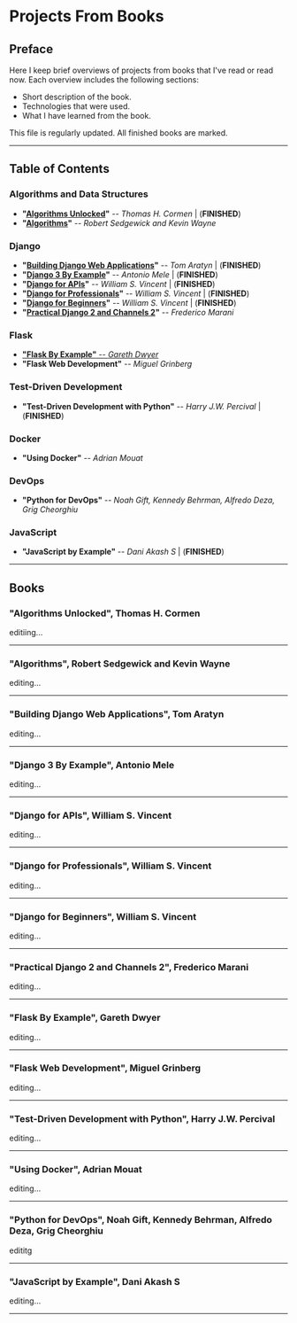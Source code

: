 # Projects From Books #

## Preface ##
Here I keep brief overviews of projects from books that I've read or read now.
Each overview includes the following sections:
* Short description of the book.
* Technologies that were used.
* What I have learned from the book.

This file is regularly updated. All finished books are marked.

- - -

## Table of Contents ##

### Algorithms and Data Structures ###
* __"[Algorithms Unlocked](#user-content-algorithms-unlocked-thomas-h-cormen)"__ -- _Thomas H. Cormen_ | (**FINISHED**)
* __"[Algorithms](#user-content-algorithms-robert-sedgewick-and-kevin-wayne)"__ -- _Robert Sedgewick and Kevin Wayne_

### Django ###
* __"[Building Django Web Applications](#user-content-building-django-web-applications-tom-aratyn)"__ -- _Tom Aratyn_ | (**FINISHED**)
* __"[Django 3 By Example](#user-content-django-3-by-example-antonio-mele)"__ -- _Antonio Mele_ | (**FINISHED**)
* __"[Django for APIs](#user-content-django-for-apis-william-s-vincent)"__ -- _William S. Vincent_ | (**FINISHED**)
* __"[Django for Professionals](#user-content-django-for-professionals-william-s-vincent)"__ -- _William S. Vincent_ | (**FINISHED**)
* __"[Django for Beginners](#django-for-beginners-william-s-vincent)"__ -- _William S. Vincent_ | (**FINISHED**)
* __"[Practical Django 2 and Channels 2](#user-content-practival-django-2-and-channels-2-frederico-marani)"__ -- _Frederico Marani_

### Flask ###
* [__"Flask By Example"__ -- _Gareth Dwyer_](#user-content-flask-by-example-gareth-dwayer)
* __"Flask Web Development"__ -- _Miguel Grinberg_

### Test-Driven Development ###
* __"Test-Driven Development with Python"__ -- _Harry J.W. Percival_ | (**FINISHED**)

### Docker ###
* __"Using Docker"__ -- _Adrian Mouat_

### DevOps ###
* __"Python for DevOps"__ -- _Noah Gift, Kennedy Behrman, Alfredo Deza, Grig Cheorghiu_

### JavaScript ###
* __"JavaScript by Example"__ -- _Dani Akash S_ | (**FINISHED**)

- - -

## Books ##

### "Algorithms Unlocked", Thomas H. Cormen ###
editiing...

- - -

### "Algorithms", Robert Sedgewick and Kevin Wayne ###
editing...

- - -

### "Building Django Web Applications", Tom Aratyn ###
editing...

- - -

### "Django 3 By Example", Antonio Mele ###
editing...

- - -

### "Django for APIs", William S. Vincent ###
editing...

- - -

### "Django for Professionals", William S. Vincent ###
editing...

- - -

### "Django for Beginners", William S. Vincent ###
editing...

- - -

### "Practical Django 2 and Channels 2", Frederico Marani ###
editing...

- - -

### "Flask By Example", Gareth Dwyer ###
editing...

- - -

### "Flask Web Development", Miguel Grinberg ###
editing...

- - -

### "Test-Driven Development with Python", Harry J.W. Percival ###
editing...

- - -

### "Using Docker", Adrian Mouat ###
editing...

- - -

### "Python for DevOps", Noah Gift, Kennedy Behrman, Alfredo Deza, Grig Cheorghiu ###
edititg

- - -

### "JavaScript by Example", Dani Akash S ###
editing...

- - -
